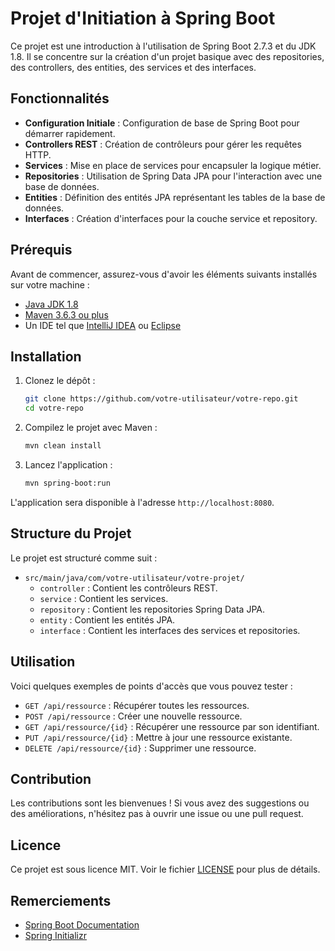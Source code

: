 # Projet d'Initiation à Spring Boot

Ce projet est une introduction à l'utilisation de Spring Boot 2.7.3 et du JDK 1.8. Il se concentre sur la création d'un projet basique avec des repositories, des controllers, des entities, des services et des interfaces.

## Fonctionnalités

<ul>
    <li><strong>Configuration Initiale</strong> : Configuration de base de Spring Boot pour démarrer rapidement.</li>
    <li><strong>Controllers REST</strong> : Création de contrôleurs pour gérer les requêtes HTTP.</li>
    <li><strong>Services</strong> : Mise en place de services pour encapsuler la logique métier.</li>
    <li><strong>Repositories</strong> : Utilisation de Spring Data JPA pour l'interaction avec une base de données.</li>
    <li><strong>Entities</strong> : Définition des entités JPA représentant les tables de la base de données.</li>
    <li><strong>Interfaces</strong> : Création d'interfaces pour la couche service et repository.</li>
</ul>

## Prérequis

Avant de commencer, assurez-vous d'avoir les éléments suivants installés sur votre machine :

<ul>
    <li><a href="https://www.oracle.com/java/technologies/javase-downloads.html">Java JDK 1.8</a></li>
    <li><a href="https://maven.apache.org/download.cgi">Maven 3.6.3 ou plus</a></li>
    <li>Un IDE tel que <a href="https://www.jetbrains.com/idea/">IntelliJ IDEA</a> ou <a href="https://www.eclipse.org/">Eclipse</a></li>
</ul>

## Installation

1. Clonez le dépôt :

    ```bash
    git clone https://github.com/votre-utilisateur/votre-repo.git
    cd votre-repo
    ```

2. Compilez le projet avec Maven :

    ```bash
    mvn clean install
    ```

3. Lancez l'application :

    ```bash
    mvn spring-boot:run
    ```

L'application sera disponible à l'adresse `http://localhost:8080`.

## Structure du Projet

Le projet est structuré comme suit :

- `src/main/java/com/votre-utilisateur/votre-projet/`
  - `controller` : Contient les contrôleurs REST.
  - `service` : Contient les services.
  - `repository` : Contient les repositories Spring Data JPA.
  - `entity` : Contient les entités JPA.
  - `interface` : Contient les interfaces des services et repositories.

## Utilisation

Voici quelques exemples de points d'accès que vous pouvez tester :

<ul>
    <li><code>GET /api/ressource</code> : Récupérer toutes les ressources.</li>
    <li><code>POST /api/ressource</code> : Créer une nouvelle ressource.</li>
    <li><code>GET /api/ressource/{id}</code> : Récupérer une ressource par son identifiant.</li>
    <li><code>PUT /api/ressource/{id}</code> : Mettre à jour une ressource existante.</li>
    <li><code>DELETE /api/ressource/{id}</code> : Supprimer une ressource.</li>
</ul>

## Contribution

Les contributions sont les bienvenues ! Si vous avez des suggestions ou des améliorations, n'hésitez pas à ouvrir une issue ou une pull request.

## Licence

Ce projet est sous licence MIT. Voir le fichier [LICENSE](LICENSE) pour plus de détails.

## Remerciements

<ul>
    <li><a href="https://spring.io/projects/spring-boot">Spring Boot Documentation</a></li>
    <li><a href="https://start.spring.io/">Spring Initializr</a></li>
</ul>

